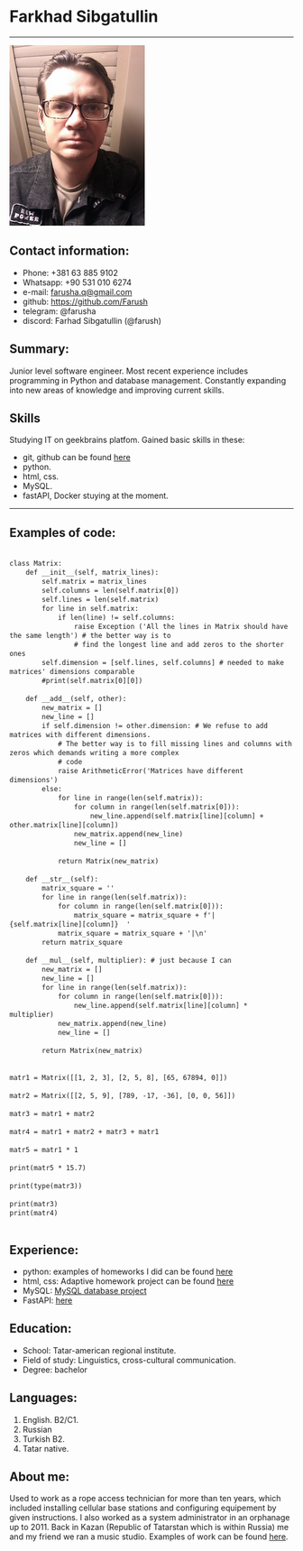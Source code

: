 
# Farkhad Sibgatullin

***

![my image](img/photo_small.jpeg "My photo")

## Contact information:
* Phone: +381 63 885 9102
*  Whatsapp: +90 531 010 6274
* e-mail: farusha.q@gmail.com
* github: https://github.com/Farush
* telegram: @farusha
* discord: Farhad  Sibgatullin (@farush)

## Summary:
Junior level software engineer. Most recent experience
includes programming in Python and database management. Constantly
expanding into new areas of knowledge and improving current skills.

## Skills
Studying IT on geekbrains platfom. Gained basic skills in these:
* git, github can be found [here](https://github.com/Farush)
* python. 
* html, css.
* MySQL. 
* fastAPI, Docker stuying at the moment. 
***

## Examples of code:

``` 

class Matrix:
    def __init__(self, matrix_lines):
        self.matrix = matrix_lines
        self.columns = len(self.matrix[0])
        self.lines = len(self.matrix)
        for line in self.matrix:
            if len(line) != self.columns:
                raise Exception ('All the lines in Matrix should have the same length') # the better way is to
                # find the longest line and add zeros to the shorter ones
        self.dimension = [self.lines, self.columns] # needed to make matrices' dimensions comparable
        #print(self.matrix[0][0])

    def __add__(self, other):
        new_matrix = []
        new_line = []
        if self.dimension != other.dimension: # We refuse to add matrices with different dimensions.
            # The better way is to fill missing lines and columns with zeros which demands writing a more complex
            # code
            raise ArithmeticError('Matrices have different dimensions')
        else:
            for line in range(len(self.matrix)):
                for column in range(len(self.matrix[0])):
                    new_line.append(self.matrix[line][column] + other.matrix[line][column])
                new_matrix.append(new_line)
                new_line = []

            return Matrix(new_matrix)

    def __str__(self):
        matrix_square = ''
        for line in range(len(self.matrix)):
            for column in range(len(self.matrix[0])):
                matrix_square = matrix_square + f'|  {self.matrix[line][column]}  '
            matrix_square = matrix_square + '|\n'
        return matrix_square

    def __mul__(self, multiplier): # just because I can
        new_matrix = []
        new_line = []
        for line in range(len(self.matrix)):
            for column in range(len(self.matrix[0])):
                new_line.append(self.matrix[line][column] * multiplier)
            new_matrix.append(new_line)
            new_line = []

        return Matrix(new_matrix)


matr1 = Matrix([[1, 2, 3], [2, 5, 8], [65, 67894, 0]])

matr2 = Matrix([[2, 5, 9], [789, -17, -36], [0, 0, 56]])

matr3 = matr1 + matr2

matr4 = matr1 + matr2 + matr3 + matr1

matr5 = matr1 * 1

print(matr5 * 15.7)

print(type(matr3))

print(matr3)
print(matr4)


```

## Experience:

* python: examples of homeworks I did can be found [here](https://github.com/Farush/HomeworkPython)
* html, css: Adaptive homework project can be found [here](https://farush.github.io/html-css-study-project/index.html)
* MySQL: [MySQL database project](https://github.com/Farush/MySQL-Study-Project)
* FastAPI: [here](https://github.com/Farush/Library_fastAPI)

## Education:

- School: Tatar-american regional institute. 
- Field of study: Linguistics, cross-cultural communication.
- Degree: bachelor

## Languages:
1. English. B2/C1. 
2. Russian
3. Turkish B2.
4. Tatar native.

## About me:
Used to work as a rope access technician for more than ten years, which included installing cellular base stations and configuring equipement by given instructions. I also worked as a system administrator in an orphanage up to 2011. Back in Kazan (Republic of Tatarstan which is within Russia) me and my friend we ran a music studio. Examples of work can be found [here](https://www.youtube.com/results?search_query=%D0%BF%D0%BE%D0%BF%D1%80%D1%8B%D0%B3%D1%83%D0%BD+%D0%B8+%D0%B3%D0%B2%D0%BE%D0%B7%D0%B4%D0%B8).
